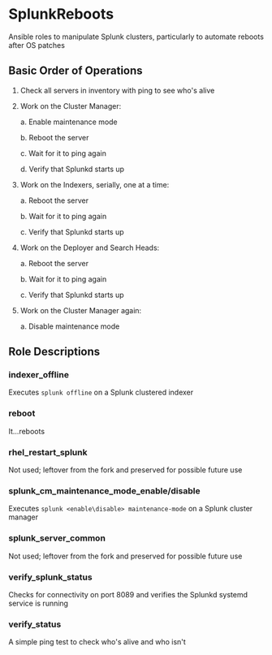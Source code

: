 # SplunkReboots
Ansible roles to manipulate Splunk clusters, particularly to automate reboots after OS patches

## Basic Order of Operations
1) Check all servers in inventory with ping to see who's alive
2) Work on the Cluster Manager: 
  
    a. Enable maintenance mode
  
    b. Reboot the server
  
    c. Wait for it to ping again
  
    d. Verify that Splunkd starts up

3) Work on the Indexers, serially, one at a time:
  
    a. Reboot the server
  
    b. Wait for it to ping again
  
    c. Verify that Splunkd starts up

4) Work on the Deployer and Search Heads: 
  
    a. Reboot the server
  
    b. Wait for it to ping again
  
    c. Verify that Splunkd starts up

5) Work on the Cluster Manager again:
  
    a. Disable maintenance mode

## Role Descriptions
### indexer_offline
Executes ```splunk offline``` on a Splunk clustered indexer

### reboot
It...reboots

### rhel_restart_splunk
Not used; leftover from the fork and preserved for possible future use

### splunk_cm_maintenance_mode_enable/disable
Executes ```splunk <enable\disable> maintenance-mode``` on a Splunk cluster manager

### splunk_server_common
Not used; leftover from the fork and preserved for possible future use

### verify_splunk_status
Checks for connectivity on port 8089 and verifies the Splunkd systemd service is running

### verify_status
A simple ping test to check who's alive and who isn't
